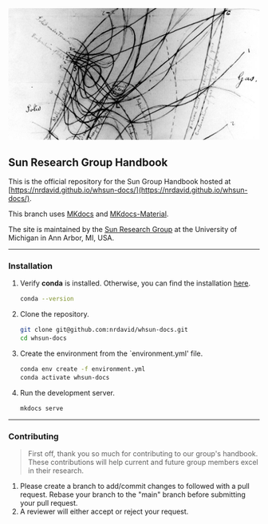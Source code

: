<img src='docs/assets/maxwell.jpg'>

## Sun Research Group Handbook

This is the official repository for the Sun Group Handbook hosted at [https://nrdavid.github.io/whsun-docs/](https://nrdavid.github.io/whsun-docs/).

This branch uses [MKdocs](https://www.mkdocs.org/) and [MKdocs-Material](https://squidfunk.github.io/mkdocs-material/).

The site is maintained by the [Sun Research Group](https://whsunresearch.group/) at the University of Michigan in Ann Arbor, MI, USA.

---
### Installation
1. Verify **conda** is installed. Otherwise, you can find the installation [here](https://conda.io/projects/conda/en/latest/user-guide/install/index.html).
    ```sh
    conda --version
    ```

2. Clone the repository.
    ```sh
    git clone git@github.com:nrdavid/whsun-docs.git
    cd whsun-docs
    ```

3. Create the environment from the `environment.yml' file.
    ```sh
    conda env create -f environment.yml
    conda activate whsun-docs
    ```

4. Run the development server.
    ```sh
    mkdocs serve
    ```

---
### Contributing

> First off, thank you so much for contributing to our group's handbook. These contributions will help current and future group members excel in their research.

1. Please create a branch to add/commit changes to followed with a pull request. Rebase your branch to the "main" branch before submitting your pull request.
2. A reviewer will either accept or reject your request.